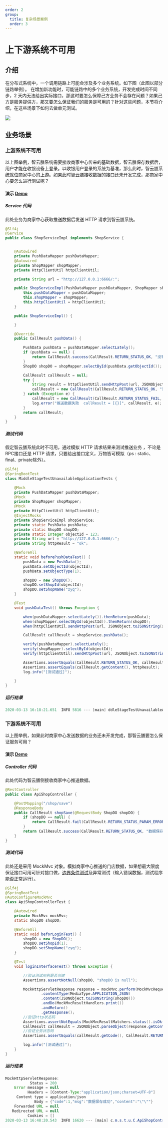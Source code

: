 ```yaml
---
order: 2
group:
  title: 复杂场景案例
  order: 3
---
```


# 上下游系统不可用

## 介绍

在分布式系统中，一个调用链路上可能会涉及多个业务系统。如下图（此图以部分链路举例）。 在增加新功能时，可能链路中的多个业务系统，开发完成时间不同步，2 天内无法给出实际接口，那这时要怎么保障己方业务不会存在问题？如果己方是服务提供方，那又要怎么保证我们的服务是可用的？针对这些问题，本节将介绍，在这些场景下如何去做单元测试。

![](../assets/BMPN流程图.png)



## 业务场景

### 上游系统不可用

以上图举例，智云膳系统需要接收商家中心传来的基础数据，智云膳保存数据后，用户才能在收银设备上登录。以收银用户登录的系统为基准，那么此时，智云膳系统就位商家中心的上游。如果此时智云膳接收数据的接口还未开发完成，那商家中心要怎么进行测试呢？

#### 演示 [Demo](https://github.com/xiyun-international/java-unit-docs/tree/master/source/middle-stage-test-unavailable)

##### Service 代码

此处业务为商家中心获取推送数据后发送 HTTP 请求到智云膳系统。

```java
@Slf4j
@Service
public class ShopServiceImpl implements ShopService {


    @Autowired
    private PushDataMapper pushDataMapper;
    @Autowired
    private ShopMapper shopMapper;
    private HttpClientUtil httpClientUtil;

    private String url = "http://127.0.0.1:6666/:";

    public ShopServiceImpl(PushDataMapper pushDataMapper, ShopMapper shopMapper, HttpClientUtil httpClientUtil) {
        this.pushDataMapper = pushDataMapper;
        this.shopMapper = shopMapper;
        this.httpClientUtil = httpClientUtil;
    }

    public ShopServiceImpl() {

    }

    @Override
    public CallResult pushData() {

        PushData pushData = pushDataMapper.selectLately();
        if (pushData == null) {
            return CallResult.success(CallResult.RETURN_STATUS_OK, "没有可以推送的数据", null);
        }
        ShopDO shopDO = shopMapper.selectById(pushData.getObjectId());

        CallResult callResult = null;
        try {
            String result = httpClientUtil.sendHttpPost(url, JSONObject.toJSONString(shopDO));
            callResult = new CallResult(CallResult.RETURN_STATUS_OK, "调用成功", result);
        } catch (Exception e) {
            callResult = new CallResult(CallResult.RETURN_STATUS_FAIL, "推送数据失败！");
            log.error("推送数据失败  callResult = [{}]", callResult, e);
        }
        return callResult;
    }
}
```



##### 测试代码

假定智云膳系统此时不可用，通过模拟 HTTP 请求结果来测试推送业务 ，不论是RPC接口还是 HTTP 请求，只要给出接口定义，万物皆可模拟（ps : static、final、private除外）。

```java
@Slf4j
@SpringBootTest
class MiddleStageTestUnavailableApplicationTests {

    @Mock
    private PushDataMapper pushDataMapper;
    @Mock
    private ShopMapper shopMapper;
    @Mock
    private HttpClientUtil httpClientUtil;
    @InjectMocks
    private ShopServiceImpl shopService;
    private static PushData pushData;
    private static ShopDO shopDO;
    private static Integer objectId = 123;
    private String url = "http://127.0.0.1:6666/:";
    private String httpResult = "ok";

    @BeforeAll
    static void beforePushDataTest() {
        pushData = new PushData();
        pushData.setObjectId(objectId);
        pushData.setObjectType(1);

        shopDO = new ShopDO();
        shopDO.setShopId(objectId);
        shopDO.setShopName("zyq");
    }

    @Test
    void pushDataTest() throws Exception {

        when(pushDataMapper.selectLately()).thenReturn(pushData);
        when(shopMapper.selectById(objectId)).thenReturn(shopDO);
        when(httpClientUtil.sendHttpPost(url, JSONObject.toJSONString(shopDO))).thenReturn(httpResult);

        CallResult callResult = shopService.pushData();

        verify(pushDataMapper).selectLately();
        verify(shopMapper).selectById(objectId);
        verify(httpClientUtil).sendHttpPost(url, JSONObject.toJSONString(shopDO));

        Assertions.assertEquals(CallResult.RETURN_STATUS_OK, callResult.getCode());
        Assertions.assertEquals(callResult.getContent(), httpResult);
        log.info("[测试通过]");

    }
}
```



##### 运行结果

```java
2020-03-13 16:18:21.651  INFO 5816 --- [main] ddleStageTestUnavailableApplicationTests : [测试通过]
```



### 下游系统不可用

以上图举例，如果此时商家中心发送数据的业务还未开发完成，那智云膳要怎么保证服务可用？

#### 演示 [Demo](https://github.com/xiyun-international/java-unit-docs/tree/master/source/middle-stage-test-unavailable)

##### Controller 代码

此处代码为智云膳侧接收商家中心推送数据。

```java
@RestController
public class ApiShopController {

    @PostMapping("/shop/save")
    @ResponseBody
    public CallResult shopSave(@RequestBody ShopDO shopDO) {
        if (shopDO == null) {
            return CallResult.fail(CallResult.RETURN_STATUS_PARAM_ERROR, "参数异常，请检查参数！");
        }
        return CallResult.success(CallResult.RETURN_STATUS_OK, "数据保存成功", JSONObject.toJSONString(""));
    }
}
```



##### 测试代码

此处还是采用 MockMvc 对象。模拟商家中心推送的门店数据，如果想最大限度保证接口可用可针对接口做，[边界条件测试](https://baike.baidu.com/item/%E8%BE%B9%E7%95%8C%E6%9D%A1%E4%BB%B6%E6%B5%8B%E8%AF%95/1924335?fr=aladdin)及异常测试（输入错误数据，测试程序能否正常运行）。

```java
@Slf4j
@SpringBootTest
@AutoConfigureMockMvc
class ApiShopControllerTest {

    @Autowired
    private MockMvc mockMvc;
    static ShopDO shopDO;

    @BeforeAll
    static void beforLoginTest() {
        shopDO = new ShopDO();
        shopDO.setShopId(1);
        shopDO.setShopName("zyq");
    }

    @Test
    void loginInterfaceTest() throws Exception {

        //验证测试用例是否创建
        Assertions.assertNotNull(shopDO, "shopDO is null");

        MockHttpServletResponse response = mockMvc.perform(MockMvcRequestBuilders.post("/shop/save")
                .contentType(MediaType.APPLICATION_JSON)
                .content(JSONObject.toJSONString(shopDO)))
                .andDo(MockMvcResultHandlers.print())
                .andReturn()
                .getResponse();
        //验证http状态码
        Assertions.assertNotEquals(MockMvcResultMatchers.status().isOk(), response.getStatus());
        CallResult callResult = JSONObject.parseObject(response.getContentAsString(), CallResult.class);
        //验证业务状态码
        Assertions.assertEquals(callResult.getCode(), CallResult.RETURN_STATUS_OK);

        log.info("[测试通过]");
    }
}
```



##### 运行结果

```java
MockHttpServletResponse:
           Status = 200
    Error message = null
          Headers = [Content-Type:"application/json;charset=UTF-8"]
     Content type = application/json
             Body = {"code":1,"msg":"数据保存成功","content":"\"\""}
    Forwarded URL = null
   Redirected URL = null
          Cookies = []
2020-03-13 16:48:20.543  INFO 16620 --- [main] c.m.s.t.u.C.ApiShopControllerTest        : [测试通过]
```



